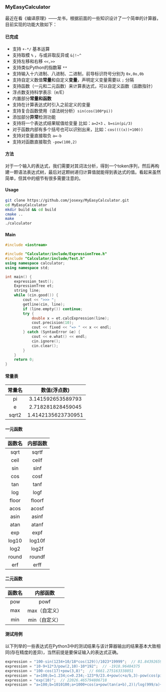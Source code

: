 ### MyEasyCalculator

最近在看《编译原理》——龙书，根据前面的一些知识设计了一个简单的计算器，目前实现的功能大致如下：

#### 已完成

- 支持 `+-*/` 基本运算
- 支持取模 `%` ，与或非取反异或 `&|!~^`
- 支持左移和右移 `<<,>>`
- 支持类似Python的指数幂 `**`
- 支持输入十六进制、八进制、二进制，前导标识符号分别为 `0x,0o,0b`
- 支持自定义数值**常量**和自定义**变量**，声明定义变量需要以 `;` 分隔
- 支持函数（一元和二元函数）来计算表达式，可以自定义函数（函数指针）
- 浮点数支持科学表示（e/E）
- 内置部分**常量和函数**
- 支持在计算表达式时引入之前定义的变量
- 支持复合函数使用（语法树分析）`sin(cos(100*pi))`
- 添加部分**异常**检测功能
- 支持将一个表达式结果赋值给变量
  比如：`a=2+3` 、`b=sin(pi/3)` 
- 对于函数内部有多个括号也可以识别出来，比如：`cos((((x))+100))`
- 支持对变量直接取负 `a=-b`
- 支持对函数直接取负 `-pow(100,2)`


#### 方法
对于一个输入的表达式，我们需要对其词法分析，得到一个token序列，然后再构建一颗语法表达式树，最后对这颗树递归计算值就能得到表达式的值。看起来虽然简单，但其中的细节有很多需要注意的。


#### Usage
```bash
git clone https://github.com/josexy/MyEasyCalculator.git
cd MyEasyCalculator
mkdir build && cd build
cmake ..
make
./calculator
```

#### Main
```cpp
#include <iostream>

#include "Calculator/include/ExpressionTree.h"
#include "Calculator/include/Test.h"
using namespace calculator;
using namespace std;

int main() {
    expression_test();
    ExpressionTree et;
    string line;
    while (cin.good()) {
        cout << ">>> ";
        getline(cin, line);
        if (line.empty()) continue;
        try {
            double x = et.calcExpression(line);
            cout.precision(10);
            cout << fixed << "=> " << x << endl;
        } catch (SyntaxError &e) {
            cout << e.what() << endl;
            cin.ignore();
            cin.clear();
        }
    }
    return 0;
}

```

#### 常量表

| 常量名 |    数值(浮点数)    |
| :----: | :----------------: |
|   pi   | 3.141592653589793  |
|   e    | 2.718281828459045  |
| sqrt2  | 1.4142135623730951 |

#### 一元函数

| 函数名 | 内部函数 |
| :----: | :------: |
|  sqrt  |  sqrtf   |
|  ceil  |  ceilf   |
|  sin   |   sinf   |
|  cos   |   cosf   |
|  tan   |   tanf   |
|  log   |   logf   |
| floor  |  floorf  |
|  acos  |  acosf   |
|  asin  |  asinf   |
|  atan  |  atanf   |
|  exp   |   expf   |
| log10  |  log10f  |
|  log2  |  log2f   |
| round  |  roundf  |
|  erf   |   erff   |

#### 二元函数

| 函数名 |   内部函数    |
| :----: | :-----------: |
|  pow   |     powf      |
|  max   | max（自定义） |
|  min   | min（自定义） |

#### 测试用例
以下列举的一些表达式在Python3中的测试结果与该计算器输出的结果基本大致相同(存在精度的差异)，当然前提是要保证输入的表达式正确。

```cpp
expression = "100-sin(1234+10/18*cos(129))/1023*19999";  // 81.84392659975263
expression = "10-9+12*3/pow(2,10)-10*192";  // -1918.96484375
expression = "100-cos(17)+pow(3,8)";  // 6661.275163338051
expression = "a=100;b=1.234;c=0.234;-123*9/23.4+pow(c+a/b,3)-pow(cos(pi/3),sin(18332))*100/12*73.4324-192+192/992/cos(12)*pow(111,1e-3)*a/pi/(8*12/10/e)";  // 535572.732147942
expression = "exp(10)";  // 22026.465794806718
expression = "a=100;b=1010100;a+1000+cos(a+pow(tan(a+b),2))/log(999/a)+cos(a)"; // 1100.4561295864257
```

